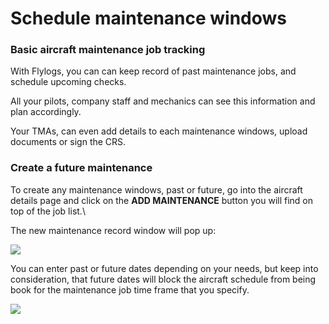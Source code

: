 # Schedule maintenance windows

### **Basic aircraft maintenance job tracking**

With Flylogs, you can can keep record of past maintenance jobs, and schedule upcoming checks.

All your pilots, company staff and mechanics can see this information and plan accordingly.

Your TMAs, can even add details to each maintenance windows, upload documents or sign the CRS.

### Create a future maintenance

To create any maintenance windows, past or future, go into the aircraft details page and click on the **ADD MAINTENANCE** button  you will find on top of the job list.\


The new maintenance record window will pop up:

![](https://tawk.link/61f94bae9bd1f31184da67e3/kb/attachments/62awtJj1XB.png)

You can enter past or future dates depending on your needs, but keep into consideration, that future dates will block the aircraft schedule from being book for the maintenance job time frame that you specify.

![](https://tawk.link/61f94bae9bd1f31184da67e3/kb/attachments/9bSQqrdh6d.png)
